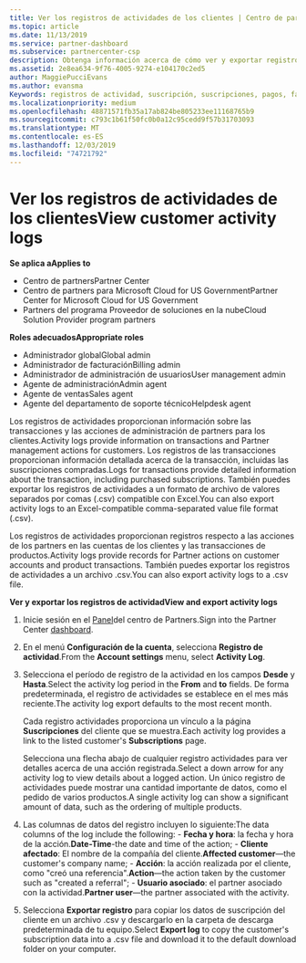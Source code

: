 ```yaml
---
title: Ver los registros de actividades de los clientes | Centro de partners
ms.topic: article
ms.date: 11/13/2019
ms.service: partner-dashboard
ms.subservice: partnercenter-csp
description: Obtenga información acerca de cómo ver y exportar registros de actividad para obtener información sobre las transacciones de cuentas de clientes y otras actividades de administración de asociados relacionadas con el cliente.
ms.assetid: 2e8ea634-9f76-4005-9274-e104170c2ed5
author: MaggiePucciEvans
ms.author: evansma
Keywords: registros de actividad, suscripción, suscripciones, pagos, facturación, transacciones
ms.localizationpriority: medium
ms.openlocfilehash: 48871571fb35a17ab824be805233ee11168765b9
ms.sourcegitcommit: c793c1b61f50fc0b0a12c95cedd9f57b31703093
ms.translationtype: MT
ms.contentlocale: es-ES
ms.lasthandoff: 12/03/2019
ms.locfileid: "74721792"
---
```

# <a name="view-customer-activity-logs"></a><span data-ttu-id="8d6c5-104">Ver los registros de actividades de los clientes</span><span class="sxs-lookup"><span data-stu-id="8d6c5-104">View customer activity logs</span></span>

<span data-ttu-id="8d6c5-105">**Se aplica a**</span><span class="sxs-lookup"><span data-stu-id="8d6c5-105">**Applies to**</span></span>

- <span data-ttu-id="8d6c5-106">Centro de partners</span><span class="sxs-lookup"><span data-stu-id="8d6c5-106">Partner Center</span></span>
- <span data-ttu-id="8d6c5-107">Centro de partners para Microsoft Cloud for US Government</span><span class="sxs-lookup"><span data-stu-id="8d6c5-107">Partner Center for Microsoft Cloud for US Government</span></span>
- <span data-ttu-id="8d6c5-108">Partners del programa Proveedor de soluciones en la nube</span><span class="sxs-lookup"><span data-stu-id="8d6c5-108">Cloud Solution Provider program partners</span></span>

<span data-ttu-id="8d6c5-109">**Roles adecuados**</span><span class="sxs-lookup"><span data-stu-id="8d6c5-109">**Appropriate roles**</span></span>

- <span data-ttu-id="8d6c5-110">Administrador global</span><span class="sxs-lookup"><span data-stu-id="8d6c5-110">Global admin</span></span>
- <span data-ttu-id="8d6c5-111">Administrador de facturación</span><span class="sxs-lookup"><span data-stu-id="8d6c5-111">Billing admin</span></span>
- <span data-ttu-id="8d6c5-112">Administrador de administración de usuarios</span><span class="sxs-lookup"><span data-stu-id="8d6c5-112">User management admin</span></span>
- <span data-ttu-id="8d6c5-113">Agente de administración</span><span class="sxs-lookup"><span data-stu-id="8d6c5-113">Admin agent</span></span>
- <span data-ttu-id="8d6c5-114">Agente de ventas</span><span class="sxs-lookup"><span data-stu-id="8d6c5-114">Sales agent</span></span>
- <span data-ttu-id="8d6c5-115">Agente del departamento de soporte técnico</span><span class="sxs-lookup"><span data-stu-id="8d6c5-115">Helpdesk agent</span></span>

<span data-ttu-id="8d6c5-116">Los registros de actividades proporcionan información sobre las transacciones y las acciones de administración de partners para los clientes.</span><span class="sxs-lookup"><span data-stu-id="8d6c5-116">Activity logs provide information on transactions and Partner management actions for customers.</span></span> <span data-ttu-id="8d6c5-117">Los registros de las transacciones proporcionan información detallada acerca de la transacción, incluidas las suscripciones compradas.</span><span class="sxs-lookup"><span data-stu-id="8d6c5-117">Logs for transactions provide detailed information about the transaction, including purchased subscriptions.</span></span> <span data-ttu-id="8d6c5-118">También puedes exportar los registros de actividades a un formato de archivo de valores separados por comas (.csv) compatible con Excel.</span><span class="sxs-lookup"><span data-stu-id="8d6c5-118">You can also export activity logs to an Excel-compatible comma-separated value file format (.csv).</span></span>

<span data-ttu-id="8d6c5-119">Los registros de actividades proporcionan registros respecto a las acciones de los partners en las cuentas de los clientes y las transacciones de productos.</span><span class="sxs-lookup"><span data-stu-id="8d6c5-119">Activity logs provide records for Partner actions on customer accounts and product transactions.</span></span> <span data-ttu-id="8d6c5-120">También puedes exportar los registros de actividades a un archivo .csv.</span><span class="sxs-lookup"><span data-stu-id="8d6c5-120">You can also export activity logs to a .csv file.</span></span>

<span data-ttu-id="8d6c5-121">**Ver y exportar los registros de actividad**</span><span class="sxs-lookup"><span data-stu-id="8d6c5-121">**View and export activity logs**</span></span>

1. <span data-ttu-id="8d6c5-122">Inicie sesión en el [Panel](https://partner.microsoft.com/dashboard)del centro de Partners.</span><span class="sxs-lookup"><span data-stu-id="8d6c5-122">Sign into the Partner Center [dashboard](https://partner.microsoft.com/dashboard).</span></span>

2. <span data-ttu-id="8d6c5-123">En el menú **Configuración de la cuenta**, selecciona **Registro de actividad**.</span><span class="sxs-lookup"><span data-stu-id="8d6c5-123">From the **Account settings** menu, select **Activity Log**.</span></span>
2.  <span data-ttu-id="8d6c5-124">Selecciona el período de registro de la actividad en los campos **Desde** y **Hasta**.</span><span class="sxs-lookup"><span data-stu-id="8d6c5-124">Select the activity log period in the **From** and **to** fields.</span></span> <span data-ttu-id="8d6c5-125">De forma predeterminada, el registro de actividades se establece en el mes más reciente.</span><span class="sxs-lookup"><span data-stu-id="8d6c5-125">The activity log export defaults to the most recent month.</span></span>

    <span data-ttu-id="8d6c5-126">Cada registro actividades proporciona un vínculo a la página **Suscripciones** del cliente que se muestra.</span><span class="sxs-lookup"><span data-stu-id="8d6c5-126">Each activity log provides a link to the listed customer's **Subscriptions** page.</span></span>

    <span data-ttu-id="8d6c5-127">Selecciona una flecha abajo de cualquier registro actividades para ver detalles acerca de una acción registrada.</span><span class="sxs-lookup"><span data-stu-id="8d6c5-127">Select a down arrow for any activity log to view details about a logged action.</span></span> <span data-ttu-id="8d6c5-128">Un único registro de actividades puede mostrar una cantidad importante de datos, como el pedido de varios productos.</span><span class="sxs-lookup"><span data-stu-id="8d6c5-128">A single activity log can show a significant amount of data, such as the ordering of multiple products.</span></span>

3.   <span data-ttu-id="8d6c5-129">Las columnas de datos del registro incluyen lo siguiente:</span><span class="sxs-lookup"><span data-stu-id="8d6c5-129">The data columns of the log include the following:</span></span>
    -   <span data-ttu-id="8d6c5-130">**Fecha y hora**: la fecha y hora de la acción.</span><span class="sxs-lookup"><span data-stu-id="8d6c5-130">**Date-Time**-the date and time of the action;</span></span>
    -   <span data-ttu-id="8d6c5-131">**Cliente afectado**: El nombre de la compañía del cliente.</span><span class="sxs-lookup"><span data-stu-id="8d6c5-131">**Affected customer**—the customer's company name;</span></span>
    -   <span data-ttu-id="8d6c5-132">**Acción**: la acción realizada por el cliente, como "creó una referencia".</span><span class="sxs-lookup"><span data-stu-id="8d6c5-132">**Action**—the action taken by the customer such as "created a referral";</span></span>
    -   <span data-ttu-id="8d6c5-133">**Usuario asociado**: el partner asociado con la actividad.</span><span class="sxs-lookup"><span data-stu-id="8d6c5-133">**Partner user**—the partner associated with the activity.</span></span>

4.  <span data-ttu-id="8d6c5-134">Selecciona **Exportar registro** para copiar los datos de suscripción del cliente en un archivo .csv y descargarlo en la carpeta de descarga predeterminada de tu equipo.</span><span class="sxs-lookup"><span data-stu-id="8d6c5-134">Select **Export log** to copy the customer's subscription data into a .csv file and download it to the default download folder on your computer.</span></span>
    
 

 



